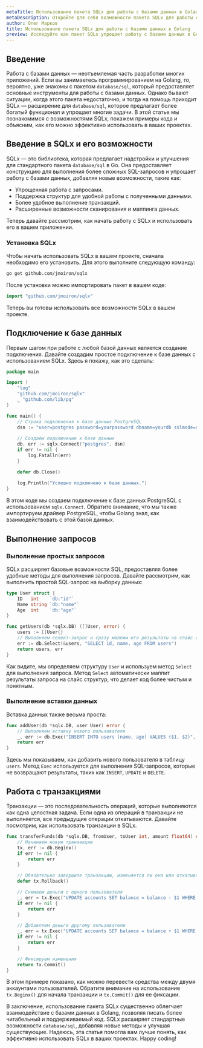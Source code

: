 ```yaml
---
metaTitle: Использование пакета SQLx для работы с базами данных в Golang
metaDescription: Откройте для себя возможности пакета SQLx для работы с базами данных в Golang- включая работу с запросами- транзакциями и совместную обработку данных.
author: Олег Марков
title: Использование пакета SQLx для работы с базами данных в Golang
preview: Исследуйте как пакет SQLx упрощает работу с базами данных в Golang- от простейших запросов до сложных транзакций- с примерами кода и объяснениями.
---
```


## Введение

Работа с базами данных — неотъемлемая часть разработки многих приложений. Если вы занимаетесь программированием на Golang, то, вероятно, уже знакомы с пакетом `database/sql`, который предоставляет основные инструменты для работы с базами данных. Однако бывают ситуации, когда этого пакета недостаточно, и тогда на помощь приходит SQLx — расширение для `database/sql`, которое предлагает более богатый функционал и упрощает многие задачи. В этой статье мы познакомимся с возможностями SQLx, покажем примеры кода и объясним, как его можно эффективно использовать в ваших проектах.

## Введение в SQLx и его возможности

SQLx — это библиотека, которая предлагает надстройки и улучшения для стандартного пакета `database/sql` в Go. Она предоставляет конструкцию для выполнения более сложных SQL-запросов и упрощает работу с базами данных, добавляя новые возможности, такие как:

- Упрощенная работа с запросами.
- Поддержка структур для удобной работы с полученными данными.
- Более удобное выполнение транзакций.
- Расширенные возможности сканирования и маппинга данных.

Теперь давайте рассмотрим, как начать работу с SQLx и использовать его в вашем приложении.

### Установка SQLx

Чтобы начать использовать SQLx в вашем проекте, сначала необходимо его установить. Для этого выполните следующую команду:

```bash
go get github.com/jmoiron/sqlx
```

После установки можно импортировать пакет в вашем коде:

```go
import "github.com/jmoiron/sqlx"
```

Теперь вы готовы использовать все возможности SQLx в вашем проекте.

## Подключение к базе данных

Первым шагом при работе с любой базой данных является создание подключения. Давайте создадим простое подключение к базе данных с использованием SQLx. Здесь я покажу, как это сделать:

```go
package main

import (
    "log"
    "github.com/jmoiron/sqlx"
    _ "github.com/lib/pq"
)

func main() {
    // Строка подключения к базе данных PostgreSQL
    dsn := "user=postgres password=yourpassword dbname=yourdb sslmode=disable"
    
    // Создаём подключение к базе данных
    db, err := sqlx.Connect("postgres", dsn)
    if err != nil {
        log.Fatalln(err)
    }

    defer db.Close()
    
    log.Println("Успешно подключено к базе данных.")
}
```

В этом коде мы создаем подключение к базе данных PostgreSQL с использованием `sqlx.Connect`. Обратите внимание, что мы также импортируем драйвер PostgreSQL, чтобы Golang знал, как взаимодействовать с этой базой данных.

## Выполнение запросов

### Выполнение простых запросов

SQLx расширяет базовые возможности SQL, предоставляя более удобные методы для выполнения запросов. Давайте рассмотрим, как выполнить простой SQL-запрос на выборку данных:

```go
type User struct {
    ID   int    `db:"id"`
    Name string `db:"name"`
    Age  int    `db:"age"`
}

func getUsers(db *sqlx.DB) ([]User, error) {
    users := []User{}
    // Выполняем селект-запрос и сразу маппим его результаты на слайс структур User
    err := db.Select(&users, "SELECT id, name, age FROM users")
    return users, err
}
```

Как видите, мы определяем структуру `User` и используем метод `Select` для выполнения запроса. Метод `Select` автоматически маппит результаты запроса на слайс структур, что делает код более чистым и понятным.

### Выполнение вставки данных

Вставка данных также весьма проста:

```go
func addUser(db *sqlx.DB, user User) error {
    // Выполняем вставку нового пользователя
    _, err := db.Exec("INSERT INTO users (name, age) VALUES ($1, $2)", user.Name, user.Age)
    return err
}
```

Здесь мы показываем, как добавить нового пользователя в таблицу `users`. Метод `Exec` используется для выполнения SQL-запросов, которые не возвращают результаты, таких как `INSERT`, `UPDATE` и `DELETE`.

## Работа с транзакциями

Транзакции — это последовательность операций, которые выполняются как одна целостная задача. Если одна из операций в транзакции не выполняется, все предыдущие операции откатываются. Давайте посмотрим, как использовать транзакции в SQLx.

```go
func transferFunds(db *sqlx.DB, fromUser, toUser int, amount float64) error {
    // Начинаем новую транзакцию
    tx, err := db.Beginx()
    if err != nil {
        return err
    }

    // Обязательно завершите транзакцию, изменяется ли она или откатывается
    defer tx.Rollback() 

    // Снимаем деньги с одного пользователя
    _, err = tx.Exec("UPDATE accounts SET balance = balance - $1 WHERE user_id = $2", amount, fromUser)
    if err != nil {
        return err
    }

    // Добавляем деньги другому пользователю
    _, err = tx.Exec("UPDATE accounts SET balance = balance + $1 WHERE user_id = $2", amount, toUser)
    if err != nil {
        return err
    }

    // Фиксируем изменения
    return tx.Commit()
}
```

В этом примере показано, как можно перевести средства между двумя аккаунтами пользователей. Обратите внимание на использование `tx.Beginx()` для начала транзакции и `tx.Commit()` для ее фиксации.

В заключение, использование пакета SQLx существенно облегчает взаимодействие с базами данных в Golang, позволяя писать более читабельный и поддерживаемый код. SQLx расширяет стандартные возможности `database/sql`, добавляя новые методы и улучшая существующие. Надеюсь, эта статья помогла вам лучше понять, как эффективно использовать SQLx в ваших проектах. Happy coding!
